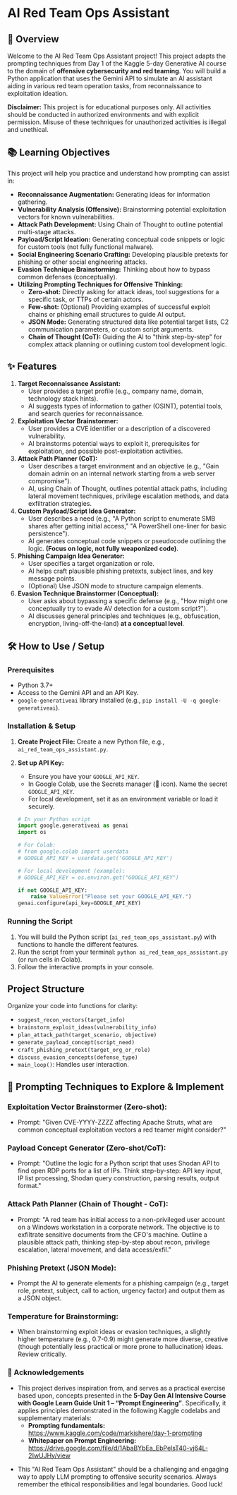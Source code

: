 # AI Red Team Ops Assistant

## 🔴 Overview

Welcome to the AI Red Team Ops Assistant project! This project adapts the prompting techniques from Day 1 of the Kaggle 5-day Generative AI course to the domain of **offensive cybersecurity and red teaming**. You will build a Python application that uses the Gemini API to simulate an AI assistant aiding in various red team operation tasks, from reconnaissance to exploitation ideation.

**Disclaimer:** This project is for educational purposes only. All activities should be conducted in authorized environments and with explicit permission. Misuse of these techniques for unauthorized activities is illegal and unethical.

## 📚 Learning Objectives

This project will help you practice and understand how prompting can assist in:

* **Reconnaissance Augmentation:** Generating ideas for information gathering.
* **Vulnerability Analysis (Offensive):** Brainstorming potential exploitation vectors for known vulnerabilities.
* **Attack Path Development:** Using Chain of Thought to outline potential multi-stage attacks.
* **Payload/Script Ideation:** Generating conceptual code snippets or logic for custom tools (not fully functional malware).
* **Social Engineering Scenario Crafting:** Developing plausible pretexts for phishing or other social engineering attacks.
* **Evasion Technique Brainstorming:** Thinking about how to bypass common defenses (conceptually).
* **Utilizing Prompting Techniques for Offensive Thinking:**
    * **Zero-shot:** Directly asking for attack ideas, tool suggestions for a specific task, or TTPs of certain actors.
    * **Few-shot:** (Optional) Providing examples of successful exploit chains or phishing email structures to guide AI output.
    * **JSON Mode:** Generating structured data like potential target lists, C2 communication parameters, or custom script arguments.
    * **Chain of Thought (CoT):** Guiding the AI to "think step-by-step" for complex attack planning or outlining custom tool development logic.

## ✨ Features

1.  **Target Reconnaissance Assistant:**
    * User provides a target profile (e.g., company name, domain, technology stack hints).
    * AI suggests types of information to gather (OSINT), potential tools, and search queries for reconnaissance.
2.  **Exploitation Vector Brainstormer:**
    * User provides a CVE identifier or a description of a discovered vulnerability.
    * AI brainstorms potential ways to exploit it, prerequisites for exploitation, and possible post-exploitation activities.
3.  **Attack Path Planner (CoT):**
    * User describes a target environment and an objective (e.g., "Gain domain admin on an internal network starting from a web server compromise").
    * AI, using Chain of Thought, outlines potential attack paths, including lateral movement techniques, privilege escalation methods, and data exfiltration strategies.
4.  **Custom Payload/Script Idea Generator:**
    * User describes a need (e.g., "A Python script to enumerate SMB shares after getting initial access," "A PowerShell one-liner for basic persistence").
    * AI generates conceptual code snippets or pseudocode outlining the logic. **(Focus on logic, not fully weaponized code)**.
5.  **Phishing Campaign Idea Generator:**
    * User specifies a target organization or role.
    * AI helps craft plausible phishing pretexts, subject lines, and key message points.
    * (Optional) Use JSON mode to structure campaign elements.
6.  **Evasion Technique Brainstormer (Conceptual):**
    * User asks about bypassing a specific defense (e.g., "How might one conceptually try to evade AV detection for a custom script?").
    * AI discusses general principles and techniques (e.g., obfuscation, encryption, living-off-the-land) **at a conceptual level**.

## 🛠️ How to Use / Setup

### Prerequisites

* Python 3.7+
* Access to the Gemini API and an API Key.
* `google-generativeai` library installed (e.g., `pip install -U -q google-generativeai`).

### Installation & Setup

1.  **Create Project File:** Create a new Python file, e.g., `ai_red_team_ops_assistant.py`.
2.  **Set up API Key:**
    * Ensure you have your `GOOGLE_API_KEY`.
    * In Google Colab, use the Secrets manager (🔑 icon). Name the secret `GOOGLE_API_KEY`.
    * For local development, set it as an environment variable or load it securely.

    ```python
    # In your Python script
    import google.generativeai as genai
    import os

    # For Colab:
    # from google.colab import userdata
    # GOOGLE_API_KEY = userdata.get('GOOGLE_API_KEY')

    # For local development (example):
    # GOOGLE_API_KEY = os.environ.get("GOOGLE_API_KEY")

    if not GOOGLE_API_KEY:
        raise ValueError("Please set your GOOGLE_API_KEY.")
    genai.configure(api_key=GOOGLE_API_KEY)
    ```

### Running the Script

1.  You will build the Python script (`ai_red_team_ops_assistant.py`) with functions to handle the different features.
2.  Run the script from your terminal: `python ai_red_team_ops_assistant.py` (or run cells in Colab).
3.  Follow the interactive prompts in your console.

##  Project Structure

Organize your code into functions for clarity:

* `suggest_recon_vectors(target_info)`
* `brainstorm_exploit_ideas(vulnerability_info)`
* `plan_attack_path(target_scenario, objective)`
* `generate_payload_concept(script_need)`
* `craft_phishing_pretext(target_org_or_role)`
* `discuss_evasion_concepts(defense_type)`
* `main_loop()`: Handles user interaction.

## 🚀 Prompting Techniques to Explore & Implement

### Exploitation Vector Brainstormer (Zero-shot):

- Prompt: "Given CVE-YYYY-ZZZZ affecting Apache Struts, what are common conceptual exploitation vectors a red teamer might consider?"

### Payload Concept Generator (Zero-shot/CoT):

- Prompt: "Outline the logic for a Python script that uses Shodan API to find open RDP ports for a list of IPs. Think step-by-step: API key input, IP list processing, Shodan query construction, parsing results, output format."

### Attack Path Planner (Chain of Thought - CoT):

- Prompt: "A red team has initial access to a non-privileged user account on a Windows workstation in a corporate network. The objective is to exfiltrate sensitive documents from the CFO's machine. Outline a plausible attack path, thinking step-by-step about recon, privilege escalation, lateral movement, and data access/exfil."

### Phishing Pretext (JSON Mode):

- Prompt the AI to generate elements for a phishing campaign (e.g., target role, pretext, subject, call to action, urgency factor) and output them as a JSON object.

### Temperature for Brainstorming:

- When brainstorming exploit ideas or evasion techniques, a slightly higher temperature (e.g., 0.7-0.9) might generate more diverse, creative (though potentially less practical or more prone to hallucination) ideas. Review critically.

### 🙏 Acknowledgements

* This project derives inspiration from, and serves as a practical exercise based upon, concepts presented in the **5-Day Gen AI Intensive Course with Google Learn Guide Unit 1 – “Prompt Engineering”**. Specifically, it applies principles demonstrated in the following Kaggle codelabs and supplementary materials:
    * **Prompting fundamentals:** <https://www.kaggle.com/code/markishere/day-1-prompting>
    * **Whitepaper on Prompt Engineering:** <https://drive.google.com/file/d/1AbaBYbEa_EbPelsT40-vj64L-2IwUJHy/view>

- This "AI Red Team Ops Assistant" should be a challenging and engaging way to apply LLM prompting to offensive security scenarios. Always remember the ethical responsibilities and legal boundaries. Good luck!


